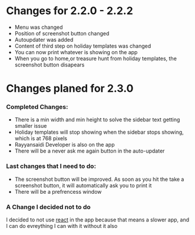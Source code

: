 # Changes for 2.2.0 - 2.2.2

- Menu was changed
- Position of screenshot button changed
- Autoupdater was added
- Content of third step on holiday templates was changed
- You can now print whatever is showing on the app
- When you go to home,or treasure hunt from holiday templates, the screenshot button disapears

# Changes planed for 2.3.0

### Completed Changes:

- There is a min width and min height to solve the sidebar text getting smaller issue
- Holiday templates will stop showing when the sidebar stops showing, which is at 768 pixels
- Rayyansaidi Developer is also on the app
- There will be a never ask me again button in the auto-updater

### Last changes that I need to do:

- The screenshot button will be improved. As soon as you hit the take a screenshot button, it will automatically ask you to print it
- There will be a prefrencess window

### A Change I decided not to do

I decided to not use [react](https://reactjs.com/) in the app because that means a slower app, and I can do evreything I can with it without it also
